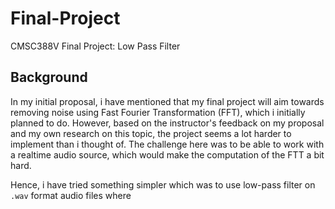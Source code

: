 # Final-Project
CMSC388V Final Project: Low Pass Filter

## Background

In my initial proposal, i have mentioned that my final project will aim towards removing noise using Fast Fourier Transformation (FFT), which i initially planned to do. However, based on the instructor's feedback on my proposal and my own research on this topic, the project seems a lot harder to implement than i thought of. The challenge here was to be able to work with a realtime audio source, which would make the computation of the FTT a bit hard.

Hence, i have tried something simpler which was to use low-pass filter on `.wav` format audio files where
